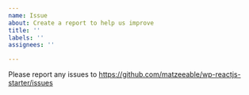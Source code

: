 ```yaml
---
name: Issue
about: Create a report to help us improve
title: ''
labels: ''
assignees: ''

---
```


Please report any issues to https://github.com/matzeeable/wp-reactjs-starter/issues
